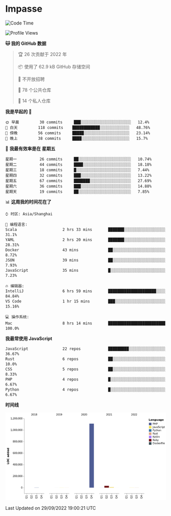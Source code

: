 # Impasse

<!--START_SECTION:waka-->
![Code Time](http://img.shields.io/badge/Code%20Time-1%2C558%20hrs%207%20mins-blue)

![Profile Views](http://img.shields.io/badge/%E4%B8%AA%E4%BA%BA%E8%B5%84%E6%96%99%E8%A7%82%E7%9C%8B%E6%AC%A1%E6%95%B0-0-blue)

**🐱 我的 GitHub 数据** 

> 🏆 26 次贡献于 2022 年
 > 
> 📦  使用了 62.9 kB GitHub 存储空间 
 > 
> 🚫 不开放招聘
 > 
> 📜 78 个公共仓库 
 > 
> 🔑 14 个私人仓库  
 > 
**我是早起的 🐤** 

```text
🌞 早晨         30 commits     ███░░░░░░░░░░░░░░░░░░░░░░   12.4% 
🌆 白天         118 commits    ████████████░░░░░░░░░░░░░   48.76% 
🌃 傍晚         56 commits     █████░░░░░░░░░░░░░░░░░░░░   23.14% 
🌙 晚上         38 commits     ████░░░░░░░░░░░░░░░░░░░░░   15.7%

```
📅 **我最有效率是在 星期五** 

```text
星期一          26 commits     ██░░░░░░░░░░░░░░░░░░░░░░░   10.74% 
星期二          44 commits     ████░░░░░░░░░░░░░░░░░░░░░   18.18% 
星期三          18 commits     █░░░░░░░░░░░░░░░░░░░░░░░░   7.44% 
星期四          32 commits     ███░░░░░░░░░░░░░░░░░░░░░░   13.22% 
星期五          67 commits     ███████░░░░░░░░░░░░░░░░░░   27.69% 
星期六          36 commits     ███░░░░░░░░░░░░░░░░░░░░░░   14.88% 
星期天          19 commits     ██░░░░░░░░░░░░░░░░░░░░░░░   7.85%

```


📊 **这周我的时间花在了** 

```text
⌚︎ 时区: Asia/Shanghai

💬 编程语言: 
Scala                    2 hrs 33 mins       ███████░░░░░░░░░░░░░░░░░░   31.1% 
YAML                     2 hrs 20 mins       ███████░░░░░░░░░░░░░░░░░░   28.31% 
Docker                   43 mins             ██░░░░░░░░░░░░░░░░░░░░░░░   8.72% 
JSON                     39 mins             ██░░░░░░░░░░░░░░░░░░░░░░░   7.93% 
JavaScript               35 mins             █░░░░░░░░░░░░░░░░░░░░░░░░   7.23%

🔥 编辑器: 
IntelliJ                 6 hrs 59 mins       █████████████████████░░░░   84.84% 
VS Code                  1 hr 15 mins        ███░░░░░░░░░░░░░░░░░░░░░░   15.16%

💻 操作系统: 
Mac                      8 hrs 14 mins       █████████████████████████   100.0%

```

**我最常使用 JavaScript** 

```text
JavaScript               22 repos            █████████░░░░░░░░░░░░░░░░   36.67% 
Rust                     6 repos             ██░░░░░░░░░░░░░░░░░░░░░░░   10.0% 
CSS                      5 repos             ██░░░░░░░░░░░░░░░░░░░░░░░   8.33% 
PHP                      4 repos             █░░░░░░░░░░░░░░░░░░░░░░░░   6.67% 
Python                   4 repos             █░░░░░░░░░░░░░░░░░░░░░░░░   6.67%

```


**时间线**

![Chart not found](https://raw.githubusercontent.com/impasse/impasse/master/charts/bar_graph.png) 


 Last Updated on 29/09/2022 19:00:21 UTC
<!--END_SECTION:waka-->
